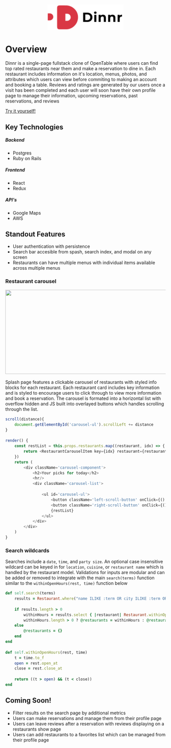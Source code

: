 <p align="center">
  <img width="240" height="80.43" src="https://raw.githubusercontent.com/davidjhinku/Dinnr/main/app/assets/images/logo-text.png">
</p>

# Overview
Dinnr is a single-page fullstack clone of OpenTable where users can find top rated restaurants near them and make a reservation to dine in. Each restaurant includes information on it's location, menus, photos, and attributes which users can view before commiting to making an account and booking a table. Reviews and ratings are generated by our users once a visit has been completed and each user will soon have their own profile page to manage their information, upcoming reservations, past reservations, and reviews

[Try it yourself!](https://dinnr-aa.herokuapp.com/#/)

## Key Technologies
##### Backend
* Postgres
* Ruby on Rails

##### Frontend
* React
* Redux

##### API's
* Google Maps
* AWS

## Standout Features
* User authentication with persistence
* Search bar accesible from spash, search index, and modal on any screen
* Restaurants can have multiple menus with individual items available across multiple menus

### Restaurant carousel
<p align='center'>
  <img width="900" height="264" src="https://github.com/davidjhinku/Dinnr/blob/main/app/assets/gifs/carousel-example.gif">
</p>

Splash page features a clickable carousel of restaurants with styled info blocks for each restaurant. Each restaurant card includes key information and is styled to encourage users to click through to view more information and book a reservation. The carousel is formated into a horizontal list with overflow hidden and JS built into overlayed buttons which handles scrolling through the list.

```javascript
scroll(distance){
    document.getElementById('carousel-ul').scrollLeft += distance
}

render() {
    const restList = this.props.restaurants.map((restaurant, idx) => {
        return <RestaurantCarouselItem key={idx} restaurant={restaurant} {...this.props}/>
    })
    return (
        <div className='carousel-component'>
            <h2>Your picks for today</h2>
            <hr/>
            <div className='carousel-list'>

                <ul id='carousel-ul'>
                    <button className='left-scroll-button' onClick={() => this.scroll(-600)}></button>
                    <button className='right-scroll-button' onClick={() => this.scroll(600)}></button>
                    {restList}
                </ul>
            </div>
        </div>
    )
}
```

### Search wildcards
Searches include a `date`, `time`, and `party size`. An optional case insensitive wildcard can be keyed in for `location`, `cuisine`, or `restaurant name` which is handled by the restaurant model. Validations for inputs are modular and can be added or removed to integrate with the main `search(terms)` function similar to the `withinOpenHours(rest, time)` function below

```ruby
def self.search(terms)
    results = Restaurant.where("name ILIKE :term OR city ILIKE :term OR cuisine_type ILIKE :term", term: "%#{terms[:wildcard]}%")

    if results.length > 0
        withinHours = results.select { |restaurant| Restaurant.withinOpenHours(restaurant, terms[:time]) }
        withinHours.length > 0 ? @restaurants = withinHours : @restaurants = {}
    else
        @restaurants = {}
    end
end

def self.withinOpenHours(rest, time)
    t = time.to_f
    open = rest.open_at
    close = rest.close_at

    return ((t > open) && (t < close))
end
```

## Coming Soon!
* Filter results on the search page by additional metrics
* Users can make reservations and manage them from their profile page
* Users can leave reviews after a reservation with reviews displaying on a restaurants show page
* Users can add restaurants to a favorites list which can be managed from their profile page